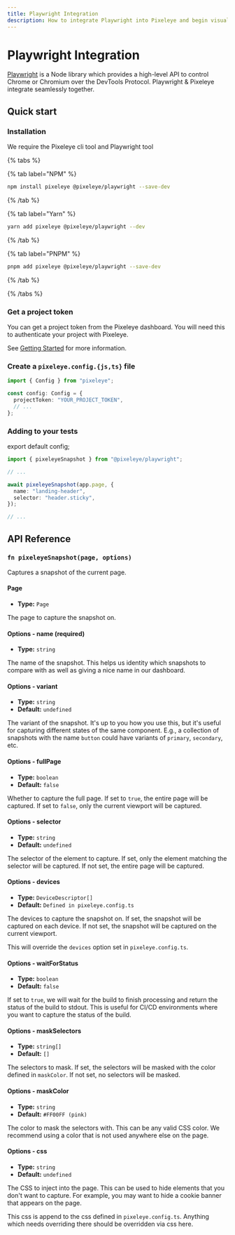 ```yaml
---
title: Playwright Integration
description: How to integrate Playwright into Pixeleye and begin visually testing your website. Get setup in minutes with this guide.
---
```


# Playwright Integration

[Playwright](https://playwright.dev) is a Node library which provides a high-level API to control Chrome or Chromium over the DevTools Protocol. Playwright & Pixeleye integrate seamlessly together.

## Quick start

### Installation

We require the Pixeleye cli tool and Playwright tool

{% tabs %}

{% tab label="NPM" %}

```bash
npm install pixeleye @pixeleye/playwright --save-dev
```

{% /tab %}

{% tab label="Yarn" %}

```bash
yarn add pixeleye @pixeleye/playwright --dev
```

{% /tab %}

{% tab label="PNPM" %}

```bash
pnpm add pixeleye @pixeleye/playwright --save-dev
```

{% /tab %}

{% /tabs %}

### Get a project token

You can get a project token from the Pixeleye dashboard. You will need this to authenticate your project with Pixeleye.

See [Getting Started](/docs/01-getting-started/02-setup.md) for more information.

### Create a `pixeleye.config.{js,ts}` file

```ts
import { Config } from "pixeleye";

const config: Config = {
  projectToken: "YOUR_PROJECT_TOKEN",
  // ...
};
```

### Adding to your tests

export default config;

```ts
import { pixeleyeSnapshot } from "@pixeleye/playwright";

// ...

await pixeleyeSnapshot(app.page, {
  name: "landing-header",
  selector: "header.sticky",
});

// ...
```

## API Reference

### `fn pixeleyeSnapshot(page, options)`

Captures a snapshot of the current page.

#### Page

- **Type:** `Page`

The page to capture the snapshot on.

#### Options - name (required)

- **Type:** `string`

The name of the snapshot. This helps us identity which snapshots to compare with as well as giving a nice name in our dashboard.

#### Options - variant

- **Type:** `string`
- **Default:** `undefined`

The variant of the snapshot. It's up to you how you use this, but it's useful for capturing different states of the same component. E.g., a collection of snapshots with the name `button` could have variants of `primary`, `secondary`, etc.

#### Options - fullPage

- **Type:** `boolean`
- **Default:** `false`

Whether to capture the full page. If set to `true`, the entire page will be captured. If set to `false`, only the current viewport will be captured.

#### Options - selector

- **Type:** `string`
- **Default:** `undefined`

The selector of the element to capture. If set, only the element matching the selector will be captured. If not set, the entire page will be captured.

#### Options - devices

- **Type:** `DeviceDescriptor[]`
- **Default:** `Defined in pixeleye.config.ts`

The devices to capture the snapshot on. If set, the snapshot will be captured on each device. If not set, the snapshot will be captured on the current viewport.

This will override the `devices` option set in `pixeleye.config.ts`.

#### Options - waitForStatus

- **Type:** `boolean`
- **Default:** `false`

If set to `true`, we will wait for the build to finish processing and return the status of the build to stdout.
This is useful for CI/CD environments where you want to capture the status of the build.

#### Options - maskSelectors

- **Type:** `string[]`
- **Default:** `[]`

The selectors to mask. If set, the selectors will be masked with the color defined in `maskColor`. If not set, no selectors will be masked.

#### Options - maskColor

- **Type:** `string`
- **Default:** `#FF00FF (pink)`

The color to mask the selectors with. This can be any valid CSS color. We recommend using a color that is not used anywhere else on the page.

#### Options - css

- **Type:** `string`
- **Default:** `undefined`

The CSS to inject into the page. This can be used to hide elements that you don't want to capture. For example, you may want to hide a cookie banner that appears on the page.

This css is append to the css defined in `pixeleye.config.ts`. Anything which needs overriding there should be overridden via css here.
